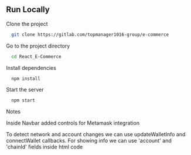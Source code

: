 ## Run Locally

Clone the project

```bash
  git clone https://gitlab.com/topmanager1016-group/e-commerce
```

Go to the project directory

```bash
  cd React_E-Commerce
```

Install dependencies

```bash
  npm install
```

Start the server

```bash
  npm start
```

Notes

Inside Navbar added controls for Metamask integration

To detect network and account changes we can use updateWalletInfo and connectWallet callbacks.
For showing info we can use 'account' and 'chainId' fields inside html code
